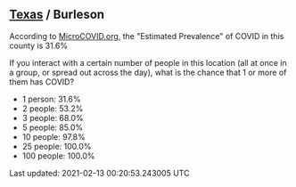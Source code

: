 
## [Texas](/united-states/texas) / Burleson

According to [MicroCOVID.org](http://microcovid.org),
the "Estimated Prevalence" of COVID in this county is 31.6%

If you interact with a certain number of people in this location
(all at once in a group, or spread out across the day), what is the chance that
1 or more of them has COVID?

- 1 person: 31.6%
- 2 people: 53.2%
- 3 people: 68.0%
- 5 people: 85.0%
- 10 people: 97.8%
- 25 people: 100.0%
- 100 people: 100.0%

Last updated: 2021-02-13 00:20:53.243005 UTC

